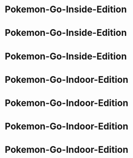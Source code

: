 # Pokemon-Go-Inside-Edition
# Pokemon-Go-Inside-Edition
# Pokemon-Go-Inside-Edition
# Pokemon-Go-Indoor-Edition
# Pokemon-Go-Indoor-Edition
# Pokemon-Go-Indoor-Edition
# Pokemon-Go-Indoor-Edition
